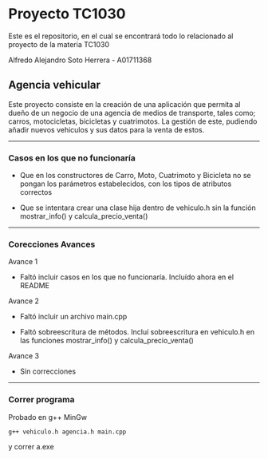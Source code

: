 # Proyecto TC1030

Este es el repositorio, en el cual se encontrará todo lo relacionado al proyecto de la materia TC1030

Alfredo Alejandro Soto Herrera - A01711368

## Agencia vehicular

Este proyecto consiste en la creación de una aplicación que permita al dueño de un negocio de una agencia de medios de transporte, tales como; carros, motocicletas, bicicletas y cuatrimotos. La gestión de este, pudiendo añadir nuevos vehiculos y sus datos para la venta de estos.

---

### Casos en los que no funcionaría

* Que en los constructores de Carro, Moto, Cuatrimoto y Bicicleta no se pongan los parámetros estabelecidos, con los tipos de atributos correctos

* Que se intentara crear una clase hija dentro de vehiculo.h sin la función mostrar_info() y calcula_precio_venta()

---

### Corecciones Avances

Avance 1

- Faltó incluir casos en los que no funcionaría. Incluído ahora en el README

Avance 2

- Faltó incluir un archivo main.cpp

- Faltó sobreescritura de métodos. Incluí sobreescritura en vehiculo.h en las funciones mostrar_info() y calcula_precio_venta()

Avance 3

- Sin correcciones

---

### Correr programa

Probado en g++ MinGw

```
g++ vehiculo.h agencia.h main.cpp
```

y correr a.exe
